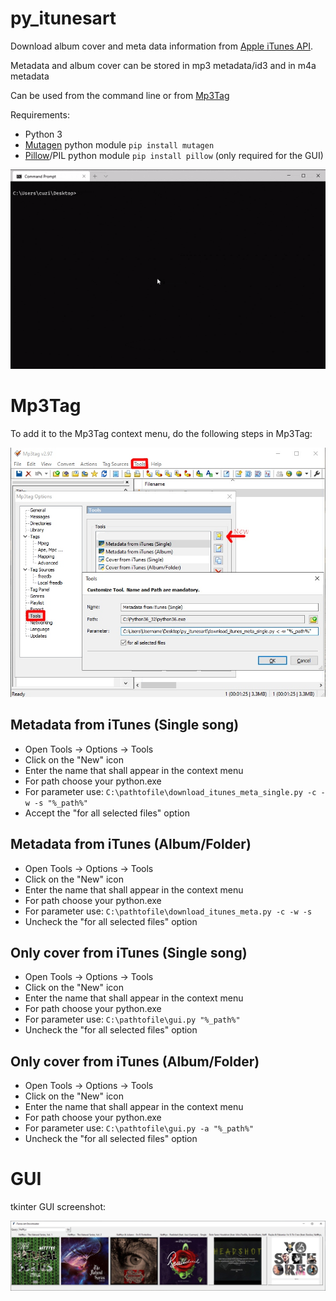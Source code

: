 # py_itunesart
Download album cover and meta data information from [Apple iTunes API](https://affiliate.itunes.apple.com/resources/documentation/itunes-store-web-service-search-api/).

Metadata and album cover can be stored in mp3 metadata/id3 and in m4a metadata

Can be used from the command line or from [Mp3Tag](http://www.mp3tag.de)

Requirements:
 * Python 3
 * [Mutagen](https://bitbucket.org/lazka/mutagen) python module `pip install mutagen`
 * [Pillow](https://pypi.org/project/Pillow/)/PIL python module `pip install pillow` (only required for the GUI) 

![Animated screenshot of terminal](screenshots/screencapture_itunes_meta.gif)

# Mp3Tag

To add it to the Mp3Tag context menu, do the following steps in Mp3Tag:

![Mp3Tag instructions](screenshots/mp3tag.jpg)

## Metadata from iTunes (Single song)
 * Open Tools -> Options -> Tools
 * Click on the "New" icon
 * Enter the name that shall appear in the context menu
 * For path choose your python.exe
 * For parameter use: `C:\pathtofile\download_itunes_meta_single.py -c -w -s "%_path%"`
 * Accept the "for all selected files" option

## Metadata from iTunes (Album/Folder)
 * Open Tools -> Options -> Tools
 * Click on the "New" icon
 * Enter the name that shall appear in the context menu
 * For path choose your python.exe
 * For parameter use: `C:\pathtofile\download_itunes_meta.py -c -w -s`
 * Uncheck the "for all selected files" option

## Only cover from iTunes (Single song)
 * Open Tools -> Options -> Tools
 * Click on the "New" icon
 * Enter the name that shall appear in the context menu
 * For path choose your python.exe
 * For parameter use: `C:\pathtofile\gui.py "%_path%"`
 * Uncheck the "for all selected files" option

## Only cover from iTunes (Album/Folder)
 * Open Tools -> Options -> Tools
 * Click on the "New" icon
 * Enter the name that shall appear in the context menu
 * For path choose your python.exe
 * For parameter use: `C:\pathtofile\gui.py -a "%_path%"`
 * Uncheck the "for all selected files" option


# GUI
tkinter GUI screenshot:

![Artwork GUI](screenshots/gui.jpg)

